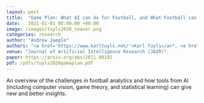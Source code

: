 ```yaml
---
layout: post
title:  "Game Plan: What AI can do for Football, and What Football can do for AI"
date:   2021-01-01 00:00:00 +00:00
image: /images/tuyls2020_teaser.png
categories: research
author: "Andrew Jaegle"
authors: "<a href='https://www.karltuyls.net/'>Karl Tuyls</a>*, <a href='https://shayegano.github.io/'>Shayegan Omidshafiei</a>*, <a href='https://scholar.google.com/citations?user=mvb2bX0AAAAJ&hl'>Paul Muller</a>, Zhe Wang, <a href='https://www.linkedin.com/in/jerome-connor-9619a69'>Jerome Connor</a>, <a href='https://scholar.google.com/citations?user=cMHsYdcAAAAJ&hl'>Daniel Hennes</a>, <a href='https://www.linkedin.com/in/ian-g-0172622/'>Ian Graham</a>, <a href='https://www.linkedin.com/in/william-spearman/'>William Spearman</a>, <a href='https://www.linkedin.com/in/tim-waskett-b55284102/'>Tim Waskett</a>, <a href='https://www.linkedin.com/in/dafydd-steele-593a211/'>Dafydd Steele</a>, <a href='https://scholar.google.com/citations?user=8qisprwAAAAJ&hl'>Pauline Luc</a>, <a href='http://people.csail.mit.edu/recasens/'>Adrià Recasens</a>, <a href='https://scholar.google.com/citations?user=kIpoNtcAAAAJ&hl'>Alexandre Galashov</a>, <a href='https://www.linkedin.com/in/gregct/?originalSubdomain'>Gregory Thornton</a>, <a href='https://scholar.google.fr/citations?user=QaMP6oAAAAAJ&hl'>Romuald Elie</a>, <a href='https://scholar.google.com/citations?user=YCPycGAAAAAJ&hl'>Pablo Sprechmann</a>, <a href='https://polmorenoc.github.io/'>Pol Moreno</a>, <a href='https://scholar.google.com/citations?user=_KBP8ZgAAAAJ&hl'>Kris Cao</a>, <a href='https://www.martagarnelo.com/'>Marta Garnelo</a>, <a href='https://scholar.google.com/citations?user=ubwUAdQAAAAJ&hl'>Praneet Dutta</a>, <a href='http://researchers.lille.inria.fr/~valko/'>Michal Valko</a>, <a href='https://scholar.google.com/citations?user=79k7bGEAAAAJ&hl'>Nicolas Heess</a>, <a href='https://scholar.google.com/citations?user=VWmXKPMAAAAJ&hl'>Alex Bridgland</a>, <a href='https://scholar.google.com/citations?user=3DBCJt0AAAAJ&hl'>Julien Pérolat</a>, <a href='https://scholar.google.be/citations?user=lJOF61YAAAAJ&hl'>Bart De Vylder</a>, <a href='http://arkitus.com/'>Ali Eslami</a>, <a href='https://sites.google.com/view/markrowland'>Mark Rowland</a>, <strong>Andrew Jaegle</strong>, <a href='https://chercheurs.lille.inria.fr/~munos/'>Rémi Munos</a>, <a href='https://scholar.google.co.uk/citations?user=RGpVn0MAAAAJ&hl'>Trevor Back</a>, <a href='https://www.linkedin.com/in/raziaahamed/'>Razia Ahamed</a>, <a href='https://www.linkedin.com/in/simon-bouton-22338a1'>Simon Bouton</a>, <a href='https://www.linkedin.com/in/nathalie-beauguerlange-40603712'>Nathalie Beauguerlange</a>, <a href='https://www.linkedin.com/in/jackson-broshear-06764614/'>Jackson Broshear</a>, <a href='https://thoregraepel.github.io/'>Thore Graepel</a>, <a href='https://scholar.google.co.uk/citations?user=dYpPMQEAAAAJ&hl'>Demis Hassabis</a>"
venue: "Journal of Artificial Intelligence Research (JAIR)"
paper: https://arxiv.org/abs/2011.09192
pdf: /pdfs/tuyls2020gameplan.pdf
---
```

An overview of the challenges in football analytics and how tools from AI (including computer vision, game theory, and statistical learning) can give new and better insights.